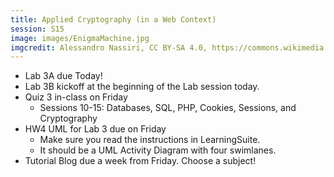 ```yaml
---
title: Applied Cryptography (in a Web Context)
session: S15
image: images/EnigmaMachine.jpg
imgcredit: Alessandro Nassiri, CC BY-SA 4.0, https://commons.wikimedia.org/w/index.php?curid=47910919
---
```

* Lab 3A due Today!
* Lab 3B kickoff at the beginning of the Lab session today.
* Quiz 3 in-class on Friday
    * Sessions 10-15: Databases, SQL, PHP, Cookies, Sessions, and Cryptography
* HW4 UML for Lab 3 due on Friday
    * Make sure you read the instructions in LearningSuite.
    * It should be a UML Activity Diagram with four swimlanes.
* Tutorial Blog due a week from Friday. Choose a subject!
